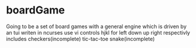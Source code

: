 # boardGame

Going to be a set of board games with a general engine which is driven by an tui writen in ncurses
use vi controls hjkl for left down up right respectivly
includes checkers(incomplete)
tic-tac-toe
snake(incomplete)